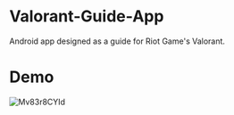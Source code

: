 # Valorant-Guide-App
Android app designed as a guide for Riot Game's Valorant.

# Demo
![Mv83r8CYId](https://github.com/Nam-HP/Valorant-Guide-App/blob/main/Valorant%20Guide%20App%20Demo.gif)

